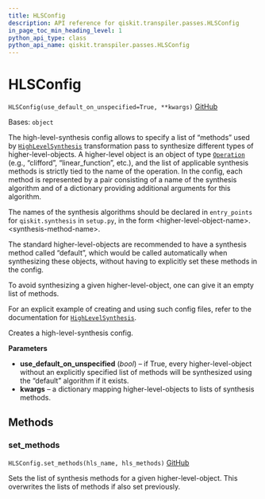 ```yaml
---
title: HLSConfig
description: API reference for qiskit.transpiler.passes.HLSConfig
in_page_toc_min_heading_level: 1
python_api_type: class
python_api_name: qiskit.transpiler.passes.HLSConfig
---
```


# HLSConfig

<span id="qiskit.transpiler.passes.HLSConfig" />

`HLSConfig(use_default_on_unspecified=True, **kwargs)` [GitHub](https://github.com/qiskit/qiskit/tree/stable/0.22/qiskit/transpiler/passes/synthesis/high_level_synthesis.py "view source code")

Bases: `object`

The high-level-synthesis config allows to specify a list of “methods” used by [`HighLevelSynthesis`](qiskit.transpiler.passes.HighLevelSynthesis "qiskit.transpiler.passes.HighLevelSynthesis") transformation pass to synthesize different types of higher-level-objects. A higher-level object is an object of type [`Operation`](qiskit.circuit.Operation "qiskit.circuit.Operation") (e.g., “clifford”, “linear\_function”, etc.), and the list of applicable synthesis methods is strictly tied to the name of the operation. In the config, each method is represented by a pair consisting of a name of the synthesis algorithm and of a dictionary providing additional arguments for this algorithm.

The names of the synthesis algorithms should be declared in `entry_points` for `qiskit.synthesis` in `setup.py`, in the form \<higher-level-object-name>.\<synthesis-method-name>.

The standard higher-level-objects are recommended to have a synthesis method called “default”, which would be called automatically when synthesizing these objects, without having to explicitly set these methods in the config.

To avoid synthesizing a given higher-level-object, one can give it an empty list of methods.

For an explicit example of creating and using such config files, refer to the documentation for [`HighLevelSynthesis`](qiskit.transpiler.passes.HighLevelSynthesis "qiskit.transpiler.passes.HighLevelSynthesis").

Creates a high-level-synthesis config.

**Parameters**

*   **use\_default\_on\_unspecified** (*bool*) – if True, every higher-level-object without an explicitly specified list of methods will be synthesized using the “default” algorithm if it exists.
*   **kwargs** – a dictionary mapping higher-level-objects to lists of synthesis methods.

## Methods

### set\_methods

<span id="qiskit.transpiler.passes.HLSConfig.set_methods" />

`HLSConfig.set_methods(hls_name, hls_methods)` [GitHub](https://github.com/qiskit/qiskit/tree/stable/0.22/qiskit/transpiler/passes/synthesis/high_level_synthesis.py "view source code")

Sets the list of synthesis methods for a given higher-level-object. This overwrites the lists of methods if also set previously.

